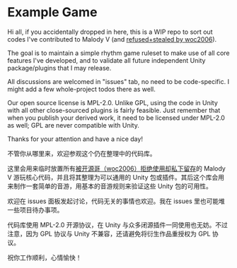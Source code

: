 # Example Game

Hi all, if you accidentally dropped in here, this is a WIP repo to sort out codes I've contributed to Malody V (and [refused+stealed by woc2006](https://twitter.com/LuiCat9/status/1572238679300800516)).

The goal is to maintain a simple rhythm game ruleset to make use of all core features I've developed, and to validate all future independent Unity package/plugins that I may release.

All discussions are welcomed in "issues" tab, no need to be code-specific. I might add a few whole-project todos there as well.

Our open source license is MPL-2.0. Unlike GPL, using the code in Unity with all other close-sourced plugins is fairly feasible. Just remember that when you publish your derived work, it need to be licensed under MPL-2.0 as well; GPL are never compatible with Unity.

Thanks for your attention and have a nice day!

不管你从哪里来，欢迎参观这个仍在整理中的代码库。

这里会用来临时放置所有[被开源哥（woc2006）拒绝使用却私下留存](https://www.bilibili.com/read/cv18869815)的 Malody V 游玩核心代码，并且将其整理为可以通用的 Unity 包或插件。其后这个库会用来制作一套简单的音游，用基本的音游规则来验证这些 Unity 包的可用性。

欢迎在 issues 面板发起讨论，代码无关的事情也欢迎。我在 issues 里也可能堆一些项目待办事项。

代码库使用 MPL-2.0 开源协议，在 Unity 与众多闭源插件一同使用也无妨。不过注意，因为 GPL 协议与 Unity 不兼容，还请避免将衍生作品重授权为 GPL 协议。

祝你工作顺利，心情愉快！
